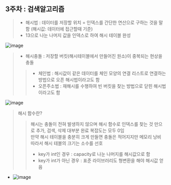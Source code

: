 ## 3주차 : 검색알고리즘

> - 해시법 : 데이터를 저장할 위치 = 인덱스를 간단한 연산으로 구하는 것을 말함 (해시값: 데이터에 접근할때 기준)
> - 13으로 나눈 나머지 값을 인덱스로 하여 해시 테이블 완성

![image](https://github.com/yumioh/2023-Algorithm-Study-purDA/assets/38059057/4d00be06-54f8-45f7-aea0-004aa80211fa)


> - 해시충돌 : 저장할 버킷(해시테이블에서 만들어진 원소)이 중복되는 현상을 충돌 
>> - 체인법 : 해시값이 같은 데이터를 체인 모양의 연결 리스트로 연결하는 방법으로 오픈 해시법이라고도 함 <br/>
>> - 오픈주소법 : 재해시를 수행하여 빈 버킷을 찾는 방법으로 닫힌 해시법이라고도 함


![image](https://github.com/yumioh/2023-Algorithm-Study-purDA/assets/38059057/2c9cd5b3-66f6-4dbf-9d3b-42b5c7de20d6)

> 해시 함수란? 
>> 해시는 충돌이 전혀 발생하지 않으며 해시 함수로 인덱스를 찾는 것 만으로 추가, 검색, 삭제 대부분 완료 복잡도는 모두 0임<br/>
만약 해시 테이블을 충분히 크게 만들면 충돌은 적어지지만 메모리 낭비 <br/>
따라서 해시 테블의 크기는 소수를 선호 <br/>
>> - key가 int인 경우 : capacity로 나눈 나머지를 해시값으로 함 <br/>
>> - key가 int가 아닌 경우 : 표준 라이브러리도 형변환을 해야 해시값 얻음

- ![image](https://github.com/yumioh/2023-Algorithm-Study-purDA/assets/38059057/02336018-dc3e-4df4-8fdf-d1e283618907)
